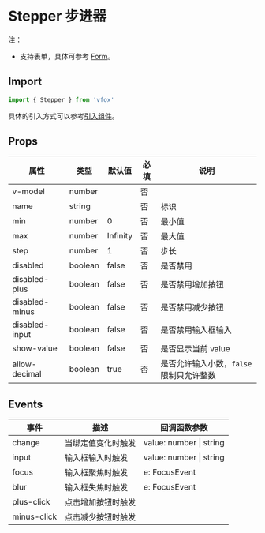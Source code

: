# Stepper 步进器

注：

- 支持表单，具体可参考 [Form](./Form.md)。

## Import

```JavaScript
import { Stepper } from 'vfox'
```

具体的引入方式可以参考[引入组件](../guide/import.md)。

## Props

| 属性           | 类型    | 默认值   | 必填 | 说明                                     |
| -------------- | ------- | -------- | ---- | ---------------------------------------- |
| v-model        | number  |          | 否   |
| name           | string  |          | 否   | 标识                                     |
| min            | number  | 0        | 否   | 最小值                                   |
| max            | number  | Infinity | 否   | 最大值                                   |
| step           | number  | 1        | 否   | 步长                                     |
| disabled       | boolean | false    | 否   | 是否禁用                                 |
| disabled-plus  | boolean | false    | 否   | 是否禁用增加按钮                         |
| disabled-minus | boolean | false    | 否   | 是否禁用减少按钮                         |
| disabled-input | boolean | false    | 否   | 是否禁用输入框输入                       |
| show-value     | boolean | false    | 否   | 是否显示当前 value                       |
| allow-decimal  | boolean | true     | 否   | 是否允许输入小数，`false` 限制只允许整数 |

## Events

| 事件        | 描述               | 回调函数参数            |
| ----------- | ------------------ | ----------------------- |
| change      | 当绑定值变化时触发 | value: number \| string |
| input       | 输入框输入时触发   | value: number \| string |
| focus       | 输入框聚焦时触发   | e: FocusEvent           |
| blur        | 输入框失焦时触发   | e: FocusEvent           |
| plus-click  | 点击增加按钮时触发 |                         |
| minus-click | 点击减少按钮时触发 |                         |
